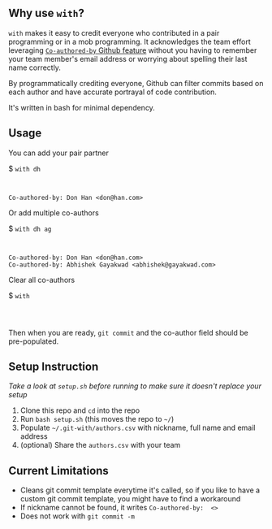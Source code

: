 
## Why use `with`?
`with` makes it easy to credit everyone who contributed in a pair programming or in a mob programming. It acknowledges the team effort leveraging [`Co-authored-by` Github feature](https://docs.github.com/en/free-pro-team@latest/github/committing-changes-to-your-project/creating-a-commit-with-multiple-authors#creating-co-authored-commits-on-the-command-line) without you having to remember your team member's email address or worrying about spelling their last name correctly. 

By programmatically crediting everyone, Github can filter commits based on each author and have accurate portrayal of code contribution.

It's written in bash for minimal dependency.

## Usage

You can add your pair partner

$ `with dh`

```


Co-authored-by: Don Han <don@han.com>
```


Or add multiple co-authors

$ `with dh ag`
```


Co-authored-by: Don Han <don@han.com>
Co-authored-by: Abhishek Gayakwad <abhishek@gayakwad.com>
```

Clear all co-authors

$ `with`
```



```

Then when you are ready, `git commit` and the co-author field should be pre-populated.

## Setup Instruction

*Take a look at `setup.sh` before running to make sure it doesn't replace your setup*

1. Clone this repo and `cd` into the repo
1. Run `bash setup.sh` (this moves the repo to `~/`)
1. Populate `~/.git-with/authors.csv` with nickname, full name and email address
1. (optional) Share the `authors.csv` with your team 


## Current Limitations

- Cleans git commit template everytime it's called, so if you like to have a custom git commit template, you might have to find a workaround
- If nickname cannot be found, it writes `Co-authored-by:  <>`
- Does not work with `git commit -m`
